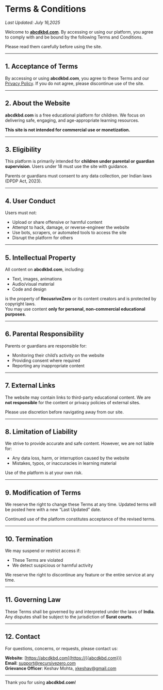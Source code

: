 # Terms & Conditions

_Last Updated: July 16,2025_

Welcome to [**abcdkbd.com**](https://abcdkbd.com). By accessing or using our platform, you agree to comply with and be bound by the following Terms and Conditions.

Please read them carefully before using the site.

---

## 1. Acceptance of Terms

By accessing or using **abcdkbd.com**, you agree to these Terms and our [Privacy Policy](/privacy). If you do not agree, please discontinue use of the site.

---

## 2. About the Website

**abcdkbd.com** is a free educational platform for children. We focus on delivering safe, engaging, and age-appropriate learning resources.

**This site is not intended for commercial use or monetization.**

---

## 3. Eligibility

This platform is primarily intended for **children under parental or guardian supervision**. Users under 18 must use the site with guidance.

Parents or guardians must consent to any data collection, per Indian laws (DPDP Act, 2023).

---

## 4. User Conduct

Users must not:

- Upload or share offensive or harmful content
- Attempt to hack, damage, or reverse-engineer the website
- Use bots, scrapers, or automated tools to access the site
- Disrupt the platform for others

---

## 5. Intellectual Property

All content on **abcdkbd.com**, including:

- Text, images, animations
- Audio/visual material
- Code and design

is the property of **RecusriveZero** or its content creators and is protected by copyright laws.  
You may use content **only for personal, non-commercial educational purposes**.

---

## 6. Parental Responsibility

Parents or guardians are responsible for:

- Monitoring their child’s activity on the website
- Providing consent where required
- Reporting any inappropriate content

---

## 7. External Links

The website may contain links to third-party educational content. We are **not responsible** for the content or privacy policies of external sites.

Please use discretion before navigating away from our site.

---

## 8. Limitation of Liability

We strive to provide accurate and safe content. However, we are not liable for:

- Any data loss, harm, or interruption caused by the website
- Mistakes, typos, or inaccuracies in learning material

Use of the platform is at your own risk.

---

## 9. Modification of Terms

We reserve the right to change these Terms at any time. Updated terms will be posted here with a new “Last Updated” date.

Continued use of the platform constitutes acceptance of the revised terms.

---

## 10. Termination

We may suspend or restrict access if:

- These Terms are violated
- We detect suspicious or harmful activity

We reserve the right to discontinue any feature or the entire service at any time.

---

## 11. Governing Law

These Terms shall be governed by and interpreted under the laws of **India**. Any disputes shall be subject to the jurisdiction of **Surat courts**.

---

## 12. Contact

For questions, concerns, or requests, please contact us:

**Website**: [https://abcdkbd.com](https://{{abcdkbd.com}})  
**Email**: [support@recursivezero.com](mailto:support@recursivezero.com)  
**Grievance Officer**: Keshav Mohta, <xkeshav@gmail.com>

---

Thank you for using **abcdkbd.com**!
